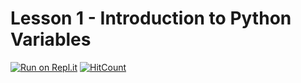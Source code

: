 # Lesson 1 - Introduction to Python Variables

[![Run on Repl.it](https://replit.com/badge/github/CoffeePoweredComputers/Lesson-1---Introduction-to-Python-Variables)](https://replit.com/new/github/CoffeePoweredComputers/Lesson-1---Introduction-to-Python-Variables)
  [![HitCount](https://hits.dwyl.com/CoffeePowerdComputers/Lesson-1---Introduction-to-Python-Variables.svg?style=flat-square&show=unique)](http://hits.dwyl.com/CoffeePowerdComputers/Lesson-1---Introduction-to-Python-Variables)

